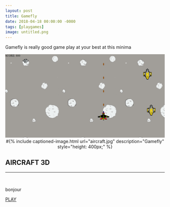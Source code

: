 ```yaml
---
layout: post
title: Gamefly
date: 2018-04-18 00:00:00 -0000
tags: [playgames]
image: untitled.png
---
```

Gamefly is really good game play at your best at this minima

<img class="img-fluid" src="assets/img/untitled.png" alt="">

<div style="text-align: center;">
#{% include captioned-image.html url="aircraft.jpg" description="Gamefly" style="height: 400px;" %}
</div>
<div class="portfolio-modal mfp-hide" id="portfolio-modal-2">
      <div class="portfolio-modal-dialog bg-white">
       <a class="close-button d-none d-md-block portfolio-modal-dismiss" href="#">
          <i class="fa fa-3x fa-times"></i>
        </a>
        <div class="container text-center">
          <div class="row">
            <div class="col-lg-8 mx-auto">
              <h2 class="text-secondary text-uppercase mb-0">AIRCRAFT 3D</h2>
              <hr class="star-dark mb-5">
              <img class="img-fluid mb-5" src="img/portfolio/aircraft.jpg" alt="">
              <p class="mb-5">bonjour</p>
              <a href="/gamefly/index.html" class="btn btn-primary btn-lg active" role="button" aria-pressed="true">PLAY</a>
            </div>
          </div>
        </div>
      </div>
    </div>


